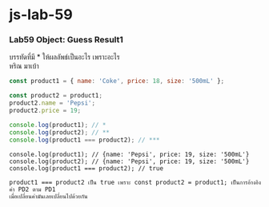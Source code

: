 # js-lab-59
### Lab59 Object: Guess Result1
บรรทัดที่มี * ให้ผลลัพธ์เป็นอะไร เพราะอะไร   
หริณ มาเบ้า

```JavaScript
const product1 = { name: 'Coke', price: 18, size: '500mL' };

const product2 = product1;
product2.name = 'Pepsi';
product2.price = 19;

console.log(product1); // *
console.log(product2); // **
console.log(product1 === product2); // ***
```
```shell
console.log(product1); // {name: 'Pepsi', price: 19, size: '500mL'}
console.log(product2); // {name: 'Pepsi', price: 19, size: '500mL'}
console.log(product1 === product2); // true

product1 === product2 เป็น true เพราะ const product2 = product1; เป็นการอ้างอิงค่า PD2 ตาม PD1
เมื่อเปลี่ยนค่ามันเลยเปลี่ยนไปด้วยกัน
```
